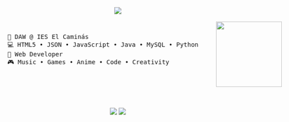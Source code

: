 <div align="center">
<img src="https://readme-typing-svg.demolab.com?font=Inconsolata&weight=500&size=40&duration=6000&pause=1000&color=A7A459&center=true&vCenter=true&multiline=true&repeat=false&random=false&width=1000&height=100&lines=Hola,+soy+Guillermo+Morcillo+Carmona;Estudiante+de+Desarrollo+de+Aplicaciones+Web" />
<br><br>
 
 <div style="display: flex; justify-content: space-between; align-items: center; gap: 40px">
  <div>
    <pre style="text-align: left;">
💼 DAW @ IES El Caminás
💻 HTML5 • JSON • JavaScript • Java • MySQL • Python
📖 Web Developer
🎮 Music • Games • Anime • Code • Creativity
    </pre>
 </div>
    <div>
    <img src="https://github.com/GuilleMorCar/GuilleMorCar/blob/main/img/SteinsGate.png?raw=true" width="150" />
  </div>
    </div>
<br><br>

    
[![](https://img.shields.io/badge/linkedin-0a66c2)](https://www.linkedin.com/in/guillermo-morcillo-carmona-a4887b312/)
[![](https://img.shields.io/badge/instagram-0a66c2)](https://www.linkedin.com/in/guillermo-morcillo-carmona-a4887b312/)

</div>

